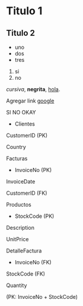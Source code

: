 # Titulo 1
## Titulo 2

- uno
- dos
- tres

1. si
3. no

_cursiva_, **negrita**, <u>hola</u>.

Agregar link [google](https://google.com)

SI
NO
OKAY

- Clientes

CustomerID (PK)

Country

Facturas

- InvoiceNo (PK)

InvoiceDate

CustomerID (FK)

Productos

- StockCode (PK)

Description

UnitPrice

DetalleFactura

- InvoiceNo (FK)

StockCode (FK)

Quantity

(PK: InvoiceNo + StockCode)